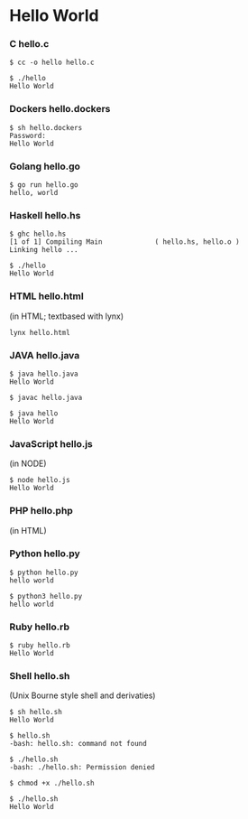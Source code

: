 # Hello World

### C hello.c
```
$ cc -o hello hello.c

$ ./hello
Hello World
```

### Dockers hello.dockers
```
$ sh hello.dockers 
Password:
Hello World
```

### Golang hello.go
```
$ go run hello.go
hello, world
```

### Haskell hello.hs
```
$ ghc hello.hs
[1 of 1] Compiling Main             ( hello.hs, hello.o )
Linking hello ...

$ ./hello
Hello World
```

### HTML hello.html
(in HTML; textbased with lynx)
```
lynx hello.html
```

### JAVA hello.java
```
$ java hello.java
Hello World

$ javac hello.java

$ java hello
Hello World
```

### JavaScript hello.js
(in NODE)
```
$ node hello.js
Hello World
```

### PHP hello.php
(in HTML)


### Python hello.py
```
$ python hello.py
hello world

$ python3 hello.py
hello world
```

### Ruby hello.rb
```
$ ruby hello.rb
Hello World
```

### Shell hello.sh
(Unix Bourne style shell and derivaties)
```
$ sh hello.sh
Hello World

$ hello.sh
-bash: hello.sh: command not found

$ ./hello.sh
-bash: ./hello.sh: Permission denied

$ chmod +x ./hello.sh

$ ./hello.sh
Hello World
```
